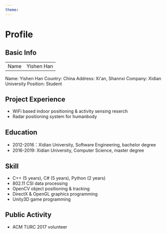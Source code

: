 ```yaml
---
theme:
---
```

# Profile
## Basic Info

<table>
<tr><td>Name</td><td>Yishen Han</td></tr>
</table>

Name: Yishen Han
Country: China
Address: Xi'an, Shannxi
Company: Xidian University
Position: Student

## Project Experience
- WiFi based indoor positioning & activity sensing reserch
- Radar positioning system for humanbody

## Education
- 2012-2016：Xidian University, Software Engineering, bachelor degree
- 2016-2019: Xidian University, Computer Science, master degree

## Skill
- C++ (5 years), C# (5 years), Python (2 years)
- 802.11 CSI data processing
- OpenCV object positioning & tracking
- DirectX & OpenGL graphics programming
- Unity3D game programming

## Public Activity
- ACM TURC 2017 volunteer
